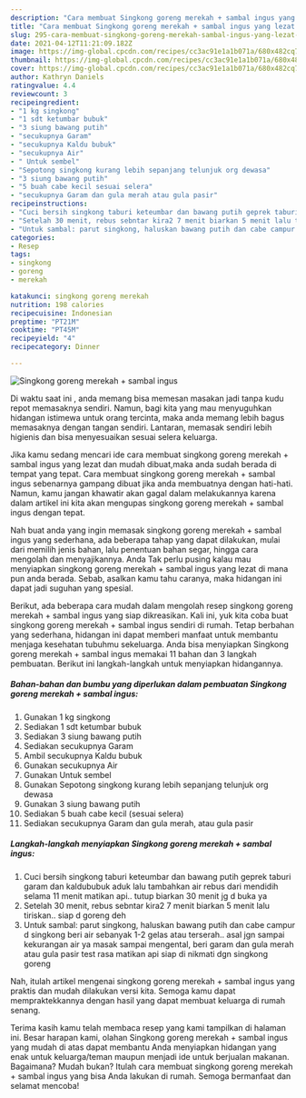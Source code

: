 ```yaml
---
description: "Cara membuat Singkong goreng merekah + sambal ingus yang lezat dan Mudah Dibuat"
title: "Cara membuat Singkong goreng merekah + sambal ingus yang lezat dan Mudah Dibuat"
slug: 295-cara-membuat-singkong-goreng-merekah-sambal-ingus-yang-lezat-dan-mudah-dibuat
date: 2021-04-12T11:21:09.182Z
image: https://img-global.cpcdn.com/recipes/cc3ac91e1a1b071a/680x482cq70/singkong-goreng-merekah-sambal-ingus-foto-resep-utama.jpg
thumbnail: https://img-global.cpcdn.com/recipes/cc3ac91e1a1b071a/680x482cq70/singkong-goreng-merekah-sambal-ingus-foto-resep-utama.jpg
cover: https://img-global.cpcdn.com/recipes/cc3ac91e1a1b071a/680x482cq70/singkong-goreng-merekah-sambal-ingus-foto-resep-utama.jpg
author: Kathryn Daniels
ratingvalue: 4.4
reviewcount: 3
recipeingredient:
- "1 kg singkong"
- "1 sdt ketumbar bubuk"
- "3 siung bawang putih"
- "secukupnya Garam"
- "secukupnya Kaldu bubuk"
- "secukupnya Air"
- " Untuk sembel"
- "Sepotong singkong kurang lebih sepanjang telunjuk org dewasa"
- "3 siung bawang putih"
- "5 buah cabe kecil sesuai selera"
- "secukupnya Garam dan gula merah atau gula pasir"
recipeinstructions:
- "Cuci bersih singkong taburi keteumbar dan bawang putih geprek taburi garam dan kaldububuk aduk lalu tambahkan air rebus dari mendidih selama 11 menit matikan api.. tutup biarkan 30 menit jg d buka ya"
- "Setelah 30 menit, rebus sebntar kira2 7 menit biarkan 5 menit lalu tiriskan.. siap d goreng deh"
- "Untuk sambal: parut singkong, haluskan bawang putih dan cabe campur d singkong beri air sebanyak 1-2 gelas atau terserah.. asal jgn sampai kekurangan air ya masak sampai mengental, beri garam dan gula merah atau gula pasir test rasa matikan api siap di nikmati dgn singkong goreng"
categories:
- Resep
tags:
- singkong
- goreng
- merekah

katakunci: singkong goreng merekah 
nutrition: 198 calories
recipecuisine: Indonesian
preptime: "PT21M"
cooktime: "PT45M"
recipeyield: "4"
recipecategory: Dinner

---
```



![Singkong goreng merekah + sambal ingus](https://img-global.cpcdn.com/recipes/cc3ac91e1a1b071a/680x482cq70/singkong-goreng-merekah-sambal-ingus-foto-resep-utama.jpg)

Di waktu  saat ini , anda memang bisa memesan masakan jadi tanpa kudu repot memasaknya sendiri. Namun, bagi kita yang mau menyuguhkan hidangan istimewa untuk orang tercinta, maka anda memang lebih bagus memasaknya dengan tangan sendiri. Lantaran, memasak sendiri lebih higienis dan bisa menyesuaikan sesuai selera keluarga.

Jika kamu sedang mencari ide cara membuat singkong goreng merekah + sambal ingus yang lezat dan mudah dibuat,maka anda sudah berada di tempat yang tepat. Cara membuat singkong goreng merekah + sambal ingus  sebenarnya gampang dibuat jika anda membuatnya dengan hati-hati. Namun, kamu jangan khawatir akan gagal dalam melakukannya 
karena dalam artikel ini kita akan mengupas singkong goreng merekah + sambal ingus dengan tepat.  



Nah buat anda yang ingin memasak singkong goreng merekah + sambal ingus yang sederhana, ada beberapa tahap yang dapat dilakukan, mulai dari memilih jenis bahan, lalu penentuan bahan segar, hingga cara mengolah dan menyajikannya. Anda Tak perlu pusing kalau mau menyiapkan singkong goreng merekah + sambal ingus yang lezat di mana pun anda berada. Sebab, asalkan kamu  tahu caranya, maka hidangan ini dapat jadi suguhan yang spesial.

Berikut, ada beberapa cara mudah dalam mengolah resep singkong goreng merekah + sambal ingus yang siap dikreasikan. Kali ini, yuk kita coba buat singkong goreng merekah + sambal ingus sendiri di rumah. Tetap berbahan yang sederhana, hidangan ini dapat memberi manfaat untuk membantu menjaga kesehatan tubuhmu sekeluarga. Anda bisa menyiapkan Singkong goreng merekah + sambal ingus memakai 11 bahan dan 3 langkah pembuatan. Berikut ini langkah-langkah untuk menyiapkan hidangannya.

<!--inarticleads1-->

##### Bahan-bahan dan bumbu yang diperlukan dalam pembuatan Singkong goreng merekah + sambal ingus:

1. Gunakan 1 kg singkong
1. Sediakan 1 sdt ketumbar bubuk
1. Sediakan 3 siung bawang putih
1. Sediakan secukupnya Garam
1. Ambil secukupnya Kaldu bubuk
1. Gunakan secukupnya Air
1. Gunakan  Untuk sembel
1. Gunakan Sepotong singkong kurang lebih sepanjang telunjuk org dewasa
1. Gunakan 3 siung bawang putih
1. Sediakan 5 buah cabe kecil (sesuai selera)
1. Sediakan secukupnya Garam dan gula merah, atau gula pasir




<!--inarticleads2-->

##### Langkah-langkah menyiapkan Singkong goreng merekah + sambal ingus:

1. Cuci bersih singkong taburi keteumbar dan bawang putih geprek taburi garam dan kaldububuk aduk lalu tambahkan air rebus dari mendidih selama 11 menit matikan api.. tutup biarkan 30 menit jg d buka ya
1. Setelah 30 menit, rebus sebntar kira2 7 menit biarkan 5 menit lalu tiriskan.. siap d goreng deh
1. Untuk sambal: parut singkong, haluskan bawang putih dan cabe campur d singkong beri air sebanyak 1-2 gelas atau terserah.. asal jgn sampai kekurangan air ya masak sampai mengental, beri garam dan gula merah atau gula pasir test rasa matikan api siap di nikmati dgn singkong goreng




Nah, itulah artikel mengenai  singkong goreng merekah + sambal ingus  yang praktis dan mudah dilakukan versi kita. Semoga kamu dapat mempraktekkannya dengan hasil yang dapat membuat keluarga di rumah senang. 

Terima kasih kamu telah membaca resep yang kami tampilkan di halaman ini. Besar harapan kami, olahan  Singkong goreng merekah + sambal ingus yang mudah di atas dapat membantu Anda menyiapkan hidangan yang enak untuk keluarga/teman maupun menjadi ide untuk berjualan makanan. Bagaimana? Mudah bukan? Itulah cara membuat singkong goreng merekah + sambal ingus yang bisa Anda lakukan di rumah. Semoga bermanfaat dan selamat mencoba!

